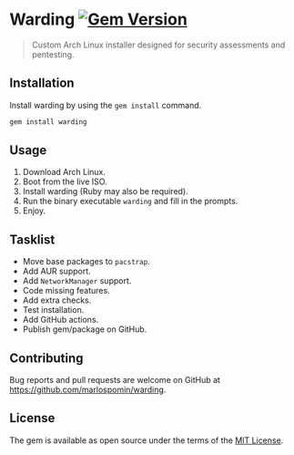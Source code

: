# Warding [![Gem Version](https://badge.fury.io/rb/warding.svg)](https://badge.fury.io/rb/warding)

> Custom Arch Linux installer designed for security assessments and pentesting.

## Installation

Install warding by using the `gem install` command.

```bash
gem install warding
```

## Usage

1. Download Arch Linux.
2. Boot from the live ISO.
3. Install warding (Ruby may also be required).
4. Run the binary executable `warding` and fill in the prompts.
5. Enjoy.

## Tasklist

* Move base packages to `pacstrap`.
* Add AUR support.
* Add `NetworkManager` support.
* Code missing features.
* Add extra checks.
* Test installation.
* Add GitHub actions.
* Publish gem/package on GitHub.

## Contributing

Bug reports and pull requests are welcome on GitHub at https://github.com/marlospomin/warding.

## License

The gem is available as open source under the terms of the [MIT License](https://opensource.org/licenses/MIT).
